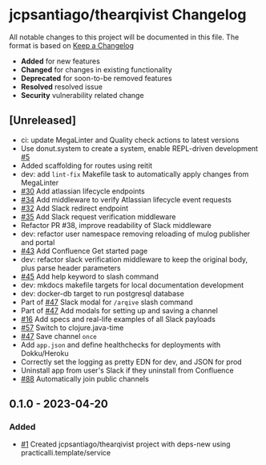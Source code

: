 # jcpsantiago/thearqivist Changelog

All notable changes to this project will be documented in this file.
The format is based on [Keep a Changelog](https://keepachangelog.com/en/1.0.0/)

* **Added** for new features
* **Changed** for changes in existing functionality
* **Deprecated** for soon-to-be removed features
* **Resolved** resolved issue
* **Security** vulnerability related change

## [Unreleased]

* ci: update MegaLinter and Quality check actions to latest versions
* Use donut.system to create a system, enable REPL-driven development [#5](https://github.com/jcpsantiago/thearqivist/issues/5)
* Added scaffolding for routes using reitit
* dev: add `lint-fix` Makefile task to automatically apply changes from MegaLinter
* [#30](https://github.com/jcpsantiago/thearqivist/issues/30) Add atlassian lifecycle endpoints
* [#34](https://github.com/jcpsantiago/thearqivist/issues/34) Add middleware to verify Atlassian lifecycle event requests
* [#32](https://github.com/jcpsantiago/thearqivist/issues/32) Add Slack redirect endpoint
* [#35](https://github.com/jcpsantiago/thearqivist/issues/35) Add Slack request verification middleware
* Refactor PR #38, improve readability of Slack middleware
* dev: refactor user namespace removing reloading of mulog publisher and portal
* [#43](https://github.com/jcpsantiago/thearqivist/issues/43) Add Confluence Get started page
* dev: refactor slack verification middleware to keep the original body, plus parse header parameters
* [#45](https://github.com/jcpsantiago/thearqivist/issues/45) Add help keyword to slash command
* dev: mkdocs makefile targets for local documentation development
* dev: docker-db target to run postgresql database
* Part of [#47](https://github.com/jcpsantiago/thearqivist/issues/47) Slack modal for `/arqive` slash command
* Part of [#47](https://github.com/jcpsantiago/thearqivist/issues/47) Add modals for setting up and saving a channel
* [#16](https://github.com/jcpsantiago/thearqivist/issues/16) Add specs and real-life examples of all Slack payloads
* [#57](https://github.com/jcpsantiago/thearqivist/issues/57) Switch to clojure.java-time
* [#47](https://github.com/jcpsantiago/thearqivist/issues/47) Save channel `once`
* Add `app.json` and define healthchecks for deployments with Dokku/Heroku
* Correctly set the logging as pretty EDN for dev, and JSON for prod
* Uninstall app from user's Slack if they uninstall from Confluence
* [#88](https://github.com/jcpsantiago/thearqivist/issues/88) Automatically join public channels

## 0.1.0 - 2023-04-20

### Added

* [#1](https://github.com/practicalli/clojure/issues/1) Created jcpsantiago/thearqivist project with deps-new using practicalli.template/service
